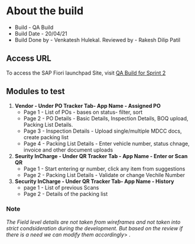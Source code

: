 # About the build
* Build - QA Build
* Build Date - 20/04/21
* Build Done by - Venkatesh Hulekal.  Reviewed by - Rakesh Dilip Patil

## Access URL
To access the SAP Fiori launchpad Site, visit [QA Build for Sprint 2](https://adani-green-energy-limited-renewables-dev-development-agd0b4162.cfapps.ap11.hana.ondemand.com)

## Modules to test
1. **Vendor - Under PO Tracker Tab-  App Name - Assigned PO**
    * Page 1 - List of POs - bases on status- filter, sort
    * Page 2 - PO Details - Basic Details, Inspection Details, BOQ upload, Packing List Details.
    * Page 3 - Inspection Details - Upload single/multiple MDCC docs, create packing list
    * Page 4 - Packing List Details - Enter vehicle number, status chnage, invoice and other document uploads
2. **Seurity InCharge - Under QR Tracker Tab - App Name - Enter or Scan QR**
    * Page 1 - Start entering qr number, click any item from suggestions
    * Page 2 - Packing List Details - Validate or change Vechile Number   
3. **Security InCharge - Under QR Tracker Tab-  App Name - History**
    * page 1 - List of previous Scans
    * Page 2 - Details of the packing list

### Note 
_The Field level details are not taken from wireframes and not taken into strict condsideration during the development. But based on the review if there is a need we can modify them accordingly_> .

